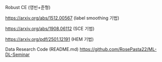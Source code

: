 Robust CE (영빈+준형)



https://arxiv.org/abs/1512.00567 (label smoothing 기법)

https://arxiv.org/abs/1908.06112 (SCE 기법)

https://arxiv.org/pdf/2501.12191 (HEM 기법)

Data Research Code (README.md)
https://github.com/RosePasta22/ML-DL-Seminar
